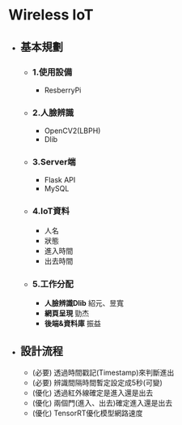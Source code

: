# Wireless IoT 

- ## 基本規劃
    - ### 1.使用設備
        - ResberryPi

    - ### 2.人臉辨識
        - OpenCV2(LBPH)
        - Dlib

    - ### 3.Server端
        - Flask API
        - MySQL

    - ### 4.IoT資料
        - 人名
        - 狀態
        - 進入時間
        - 出去時間

    - ### 5.工作分配
        - **人臉辨識Dlib**
            紹元、昱寬
        - **網頁呈現**
            勁杰
        - **後端&資料庫**
            振益 
        
- ## 設計流程
    - (必要) 透過時間戳記(Timestamp)來判斷進出
    - (必要) 辨識間隔時間暫定設定成5秒(可變)
    - (優化) 透過紅外線確定是進入還是出去
    - (優化) 兩個門(進入、出去)確定進入還是出去
    - (優化) TensorRT優化模型網路速度
